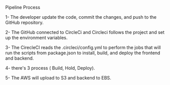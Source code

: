 
Pipeline  Process

1- The developer update the code, commit the changes, and push to the GitHub repository.

2- The GitHub connected to CircleCi and Circleci follows the project and set up the environment variables.

3- The CirecleCI reads the .circleci/config.yml to perform the jobs that will run the scripts from package.json to install, build, and deploy the frontend and backend.

4- there's 3 process ( Build, Hold, Deploy).

5- The AWS will upload to S3 and backend to EBS.